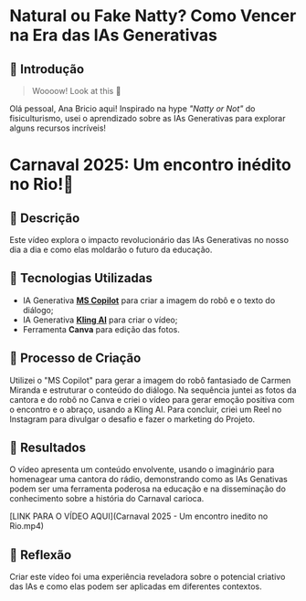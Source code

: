 # Natural ou Fake Natty? Como Vencer na Era das IAs Generativas

## 🚀 Introdução

> Woooow! Look at this 👀

Olá pessoal, Ana Bricio aqui! Inspirado na hype _"Natty or Not"_ do fisiculturismo, usei o aprendizado sobre as IAs Generativas para explorar alguns recursos incríveis!

# Carnaval 2025: Um encontro inédito no Rio!🌌

## 📒 Descrição
Este vídeo explora o impacto revolucionário das IAs Generativas no nosso dia a dia e como elas moldarão o futuro da educação.

## 🤖 Tecnologias Utilizadas
- IA Generativa **[MS Copilot](https://copilot.microsoft.com)** para criar a imagem do robô e o texto do diálogo;
- IA Generativa **[Kling AI](https://klingai.com)** para criar o vídeo;
- Ferramenta **Canva** para edição das fotos.

## 🧐 Processo de Criação
Utilizei o "MS Copilot" para gerar a imagem do robô fantasiado de Carmen Miranda e estruturar o conteúdo do diálogo.  Na sequência juntei as fotos da cantora e do robô no Canva e criei o vídeo para gerar emoção positiva com o encontro e o abraço, usando a Kling AI. Para concluir, criei um Reel no Instagram para divulgar o desafio e fazer o marketing do Projeto.

## 🚀 Resultados
O vídeo apresenta um conteúdo envolvente, usando o imaginário para homenagear uma cantora do rádio, demonstrando como as IAs Genativas podem ser uma ferramenta poderosa na educação e na disseminação do conhecimento sobre a história do Carnaval carioca.

[LINK PARA O VÍDEO AQUI](Carnaval 2025 - Um encontro inedito no Rio.mp4)

## 💭 Reflexão
Criar este vídeo foi uma experiência reveladora sobre o potencial criativo das IAs e como elas podem ser aplicadas em diferentes contextos.

